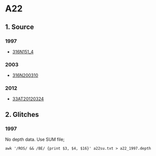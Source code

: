# A22
## 1. Source

### 1997
+ [316N151_4](https://cchdo.ucsd.edu/cruise/316N151_4)

### 2003
+ [316N200310](https://cchdo.ucsd.edu/cruise/316N200310)

### 2012
+ [33AT20120324](https://cchdo.ucsd.edu/cruise/33AT20120324)

## 2. Glitches

### 1997

No depth data. Use SUM file;
```
awk '/ROS/ && /BE/ {print $3, $4, $16}' a22su.txt > a22_1997.depth
```
